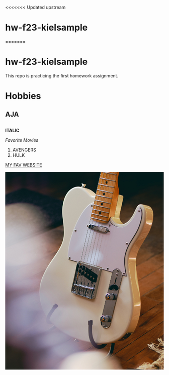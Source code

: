 <<<<<<< Updated upstream
# hw-f23-kielsample
=======
# hw-f23-kielsample

This repo is practicing the first homework assignment.

# Hobbies


## AJA 

##       

**ITALIC**

*Favorite Movies*

1. AVENGERS 
2. HULK


[MY FAV WEBSITE](WWW.GOOGLE.COM)


![DescribingThis](images/tele.jpg)

